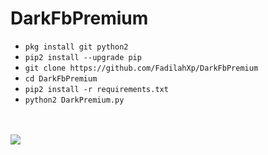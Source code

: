 # DarkFbPremium

<ul>
<li><code>pkg install git python2</code></li>
<li><code>pip2 install --upgrade pip</code></li>
<li><code>git clone https://github.com/FadilahXp/DarkFbPremium</code></li>
<li><code>cd DarkFbPremium</code></li>
<li><code>pip2 install -r requirements.txt</code></li>
<li><code>python2 DarkPremium.py</code></li>
</ul>
<br />
<br />
<img src="https://github.com/FadilahXp/DarkFbPremium/blob/master/Screenshot_2019-07-03-22-49-47-917_com.termux.png" />














